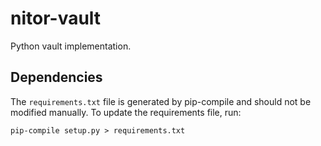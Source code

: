
# nitor-vault

Python vault implementation.

## Dependencies

The `requirements.txt` file is generated by pip-compile and should not be modified manually.
To update the requirements file, run:

```shell
pip-compile setup.py > requirements.txt
```
